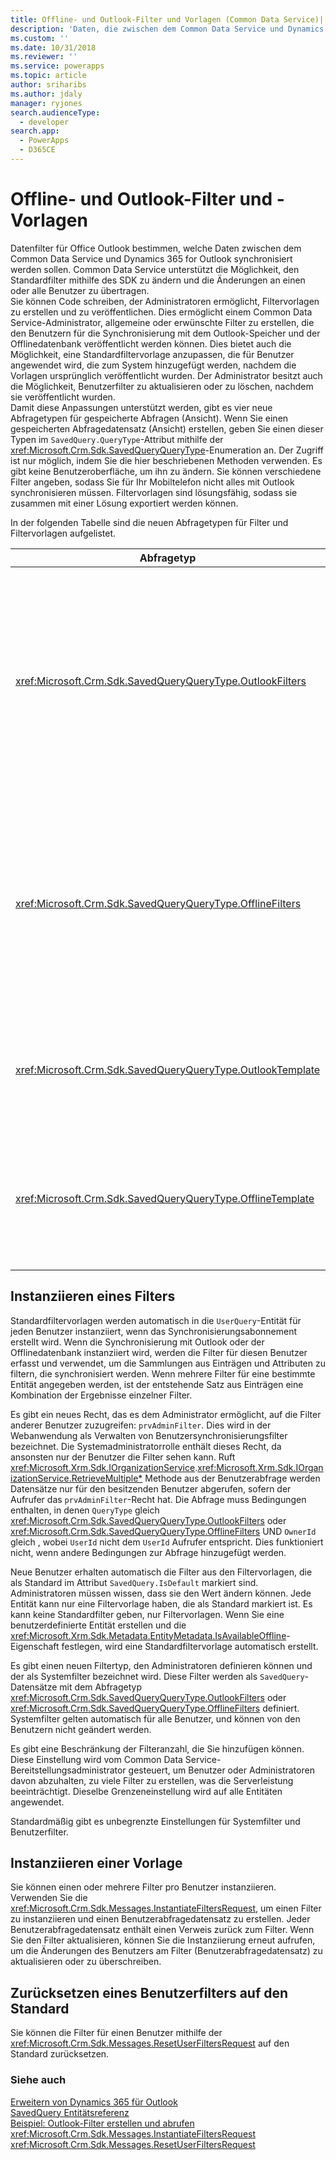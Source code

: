```yaml
---
title: Offline- und Outlook-Filter und Vorlagen (Common Data Service)| Microsoft Docs
description: 'Daten, die zwischen dem Common Data Service und Dynamics 365 for Outlook synchronisiert werden sollen, werden durch Datenfilter für Office Outlook festgelegt'
ms.custom: ''
ms.date: 10/31/2018
ms.reviewer: ''
ms.service: powerapps
ms.topic: article
author: sriharibs
ms.author: jdaly
manager: ryjones
search.audienceType:
  - developer
search.app:
  - PowerApps
  - D365CE
---
```

# <a name="offline-and-outlook-filters-and-templates"></a>Offline- und Outlook-Filter und -Vorlagen

Datenfilter für Office Outlook bestimmen, welche Daten zwischen dem Common Data Service und Dynamics 365 for Outlook synchronisiert werden sollen. Common Data Service unterstützt die Möglichkeit, den Standardfilter mithilfe des SDK zu ändern und die Änderungen an einen oder alle Benutzer zu übertragen.  
Sie können Code schreiben, der Administratoren ermöglicht, Filtervorlagen zu erstellen und zu veröffentlichen. Dies ermöglicht einem Common Data Service-Administrator, allgemeine oder erwünschte Filter zu erstellen, die den Benutzern für die Synchronisierung mit dem Outlook-Speicher und der Offlinedatenbank veröffentlicht werden können. Dies bietet auch die Möglichkeit, eine Standardfiltervorlage anzupassen, die für Benutzer angewendet wird, die zum System hinzugefügt werden, nachdem die Vorlagen ursprünglich veröffentlicht wurden. Der Administrator besitzt auch die Möglichkeit, Benutzerfilter zu aktualisieren oder zu löschen, nachdem sie veröffentlicht wurden.  
Damit diese Anpassungen unterstützt werden, gibt es vier neue Abfragetypen für gespeicherte Abfragen (Ansicht). Wenn Sie einen gespeicherten Abfragedatensatz (Ansicht) erstellen, geben Sie einen dieser Typen im `SavedQuery.QueryType`-Attribut mithilfe der <xref:Microsoft.Crm.Sdk.SavedQueryQueryType>-Enumeration an. Der Zugriff ist nur möglich, indem Sie die hier beschriebenen Methoden verwenden. Es gibt keine Benutzeroberfläche, um ihn zu ändern. Sie können verschiedene Filter angeben, sodass Sie für Ihr Mobiltelefon nicht alles mit Outlook synchronisieren müssen. Filtervorlagen sind lösungsfähig, sodass sie zusammen mit einer Lösung exportiert werden können.  
  
 In der folgenden Tabelle sind die neuen Abfragetypen für Filter und Filtervorlagen aufgelistet.  
  
|Abfragetyp|Beschreibung|  
|----------------|-----------------|  
|<xref:Microsoft.Crm.Sdk.SavedQueryQueryType.OutlookFilters>|Definiert eine Teilmenge einer Entität, die mit Dynamics 365 for Outlook synchronisiert wird. Die Teilmenge von Daten, die mithilfe dieser Filter definiert werden, werden für Outlook-Ordner, zum Beispiel Kontakte, Kalender usw., synchronisiert.|  
|<xref:Microsoft.Crm.Sdk.SavedQueryQueryType.OfflineFilters>|Definiert eine Teilmenge einer Entität, die mit Dynamics 365 for Microsoft Office Outlook mit Offlinezugriff synchronisiert wird. Die Teilmenge von Daten, die mithilfe dieser Filter definiert werden, werden mit der Offlinedatenbank synchronisiert.|  
|<xref:Microsoft.Crm.Sdk.SavedQueryQueryType.OutlookTemplate>|Definiert eine Filtervorlage, die auf neue Benutzer für die Synchronisierung mit Dynamics 365 for Outlook angewendet wird.|  
|<xref:Microsoft.Crm.Sdk.SavedQueryQueryType.OfflineTemplate>|Definiert eine Filtervorlage, die auf Benutzer für eine Synchronisierung mit Dynamics 365 for Microsoft Office Outlook mit Offlinezugriff angewendet wird.|  
  
## <a name="instantiate-a-filter"></a>Instanziieren eines Filters

Standardfiltervorlagen werden automatisch in die `UserQuery`-Entität für jeden Benutzer instanziiert, wenn das Synchronisierungsabonnement erstellt wird. Wenn die Synchronisierung mit Outlook oder der Offlinedatenbank instanziiert wird, werden die Filter für diesen Benutzer erfasst und verwendet, um die Sammlungen aus Einträgen und Attributen zu filtern, die synchronisiert werden. Wenn mehrere Filter für eine bestimmte Entität angegeben werden, ist der entstehende Satz aus Einträgen eine Kombination der Ergebnisse einzelner Filter.  

Es gibt ein neues Recht, das es dem Administrator ermöglicht, auf die Filter anderer Benutzer zuzugreifen: `prvAdminFilter`. Dies wird in der Webanwendung als Verwalten von Benutzersynchronisierungsfilter bezeichnet. Die Systemadministratorrolle enthält dieses Recht, da ansonsten nur der Benutzer die Filter sehen kann. Ruft <xref:Microsoft.Xrm.Sdk.IOrganizationService>.<xref:Microsoft.Xrm.Sdk.IOrganizationService.RetrieveMultiple*> Methode aus der Benutzerabfrage werden Datensätze nur für den besitzenden Benutzer abgerufen, sofern der Aufrufer das `prvAdminFilter`-Recht hat. Die Abfrage muss Bedingungen enthalten, in denen `QueryType` gleich <xref:Microsoft.Crm.Sdk.SavedQueryQueryType.OutlookFilters> oder <xref:Microsoft.Crm.Sdk.SavedQueryQueryType.OfflineFilters> UND `OwnerId` gleich , wobei `UserId` nicht dem `UserId` Aufrufer entspricht. Dies funktioniert nicht, wenn andere Bedingungen zur Abfrage hinzugefügt werden.  

Neue Benutzer erhalten automatisch die Filter aus den Filtervorlagen, die als Standard im Attribut `SavedQuery.IsDefault` markiert sind. Administratoren müssen wissen, dass sie den Wert ändern können. Jede Entität kann nur eine Filtervorlage haben, die als Standard markiert ist. Es kann keine Standardfilter geben, nur Filtervorlagen. Wenn Sie eine benutzerdefinierte Entität erstellen und die <xref:Microsoft.Xrm.Sdk.Metadata.EntityMetadata.IsAvailableOffline>-Eigenschaft festlegen, wird eine Standardfiltervorlage automatisch erstellt.  

Es gibt einen neuen Filtertyp, den Administratoren definieren können und der als Systemfilter bezeichnet wird. Diese Filter werden als `SavedQuery`-Datensätze mit dem Abfragetyp <xref:Microsoft.Crm.Sdk.SavedQueryQueryType.OutlookFilters> oder <xref:Microsoft.Crm.Sdk.SavedQueryQueryType.OfflineFilters> definiert. Systemfilter gelten automatisch für alle Benutzer, und können von den Benutzern nicht geändert werden.  

Es gibt eine Beschränkung der Filteranzahl, die Sie hinzufügen können. Diese Einstellung wird vom Common Data Service-Bereitstellungsadministrator gesteuert, um Benutzer oder Administratoren davon abzuhalten, zu viele Filter zu erstellen, was die Serverleistung beeinträchtigt. Dieselbe Grenzeneinstellung wird auf alle Entitäten angewendet.  

Standardmäßig gibt es unbegrenzte Einstellungen für Systemfilter und Benutzerfilter.  

## <a name="instantiate-a-template"></a>Instanziieren einer Vorlage

Sie können einen oder mehrere Filter pro Benutzer instanziieren. Verwenden Sie die <xref:Microsoft.Crm.Sdk.Messages.InstantiateFiltersRequest>, um einen Filter zu instanziieren und einen Benutzerabfragedatensatz zu erstellen. Jeder Benutzerabfragedatensatz enthält einen Verweis zurück zum Filter. Wenn Sie den Filter aktualisieren, können Sie die Instanziierung erneut aufrufen, um die Änderungen des Benutzers am Filter (Benutzerabfragedatensatz) zu aktualisieren oder zu überschreiben.  
  
## <a name="reset-a-users-filters-to-the-default"></a>Zurücksetzen eines Benutzerfilters auf den Standard

Sie können die Filter für einen Benutzer mithilfe der <xref:Microsoft.Crm.Sdk.Messages.ResetUserFiltersRequest> auf den Standard zurücksetzen.  
  
### <a name="see-also"></a>Siehe auch

[Erweitern von Dynamics 365 für Outlook](extend-dynamics-365-outlook.md)<br />
[SavedQuery Entitätsreferenz](../reference/entities/savedquery.md)<br />
[Beispiel: Outlook-Filter erstellen und abrufen](sample-create-retrieve-outlook-filters.md)<br /> 
<xref:Microsoft.Crm.Sdk.Messages.InstantiateFiltersRequest><br />
<xref:Microsoft.Crm.Sdk.Messages.ResetUserFiltersRequest>